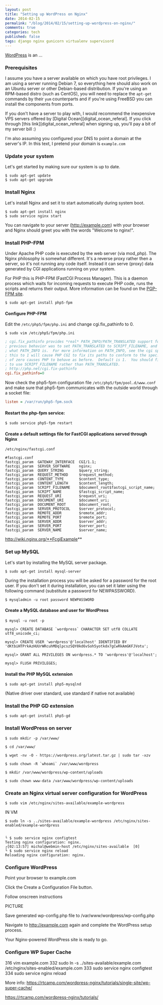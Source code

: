 ```yaml
---
layout: post
title: "Setting up WordPress on Nginx"
date: 2014-02-15
permalink: "/blog/2014/02/15/setting-up-wordpress-on-nginx/"
comments: true
categories: tech
published: false
tags: django nginx gunicorn virtualenv supervisord
---
```



[WordPress](http://wordpress.org/) is an ...

<!-- more -->

### Prerequisites

I assume you have a server available on which you have root privileges. I am using a server running Debian 7, so everything here should also work on an Ubuntu server or other Debian-based distribution. If you're using an RPM-based distro (such as CentOS), you will need to replace the `apt-get` commands by their `yum` counterparts and if you're using FreeBSD you can install the components from ports.

If you don't have a server to play with, I would recommend the inexpensive VPS servers offered by [Digital Ocean][digital_ocean_referal]. If you click through [this link][digital_ocean_referal] when signing up, you'll pay a bit of my server bill :)

I'm also assuming you configured your DNS to point a domain at the server's IP. In this text, I pretend your domain is `example.com`

### Update your system

Let's get started by making sure our system is up to date.

    $ sudo apt-get update
    $ sudo apt-get upgrade


### Install Nginx

Let's install Nginx and set it to start automatically during system boot.

    $ sudo apt-get install nginx
    $ sudo service nginx start

You can navigate to your server (http://example.com) with your browser and Nginx should greet you with the words "Welcome to nginx!".


### Install PHP-FPM

Under Apache PHP code is executed by the web server (via mod_php). The Nginx philosophy is somewhat different. It's a reverse proxy rather then a server, so it's not running any code itself. Instead it can serve (proxy) data generated by CGI applications running on your system.

For PHP this is PHP-FPM (FastCGI Process Manager). This is a daemon process which waits for incoming requests to execute PHP code, runs the scripts and returns their output. More information can be found on the [PGP-FPM site](http://php-fpm.org/).

    $ sudo apt-get install php5-fpm

#### Configure PHP-FPM

Edit the `/etc/php5/fpm/php.ini` and change cgi.fix_pathinfo to 0.

    $ sudo vim /etc/php5/fpm/php.ini

```ini
; cgi.fix_pathinfo provides *real* PATH_INFO/PATH_TRANSLATED support for CGI.  PHP's
; previous behavior was to set PATH_TRANSLATED to SCRIPT_FILENAME, and to not grok
; what PATH_INFO is.  For more information on PATH_INFO, see the cgi specs.  Setting
; this to 1 will cause PHP CGI to fix its paths to conform to the spec.  A setting
; of zero causes PHP to behave as before.  Default is 1.  You should fix your scripts
; to use SCRIPT_FILENAME rather than PATH_TRANSLATED.
; http://php.net/cgi.fix-pathinfo
cgi.fix_pathinfo=0
```

Now check the php5-fpm configuration file `/etc/php5/fpm/pool.d/www.conf` and make sure that php5-fpm communicates with the outside world through a socket file:

```ini
listen = /var/run/php5-fpm.sock
```


#### Restart the php-fpm service:

    $ sudo service php5-fpm restart


#### Create a default settings file for FastCGI applications served through Nginx

    /etc/nginx/fastcgi.conf

```nginx
#fastcgi.conf
fastcgi_param  GATEWAY_INTERFACE  CGI/1.1;
fastcgi_param  SERVER_SOFTWARE    nginx;
fastcgi_param  QUERY_STRING       $query_string;
fastcgi_param  REQUEST_METHOD     $request_method;
fastcgi_param  CONTENT_TYPE       $content_type;
fastcgi_param  CONTENT_LENGTH     $content_length;
fastcgi_param  SCRIPT_FILENAME    $document_root$fastcgi_script_name;
fastcgi_param  SCRIPT_NAME        $fastcgi_script_name;
fastcgi_param  REQUEST_URI        $request_uri;
fastcgi_param  DOCUMENT_URI       $document_uri;
fastcgi_param  DOCUMENT_ROOT      $document_root;
fastcgi_param  SERVER_PROTOCOL    $server_protocol;
fastcgi_param  REMOTE_ADDR        $remote_addr;
fastcgi_param  REMOTE_PORT        $remote_port;
fastcgi_param  SERVER_ADDR        $server_addr;
fastcgi_param  SERVER_PORT        $server_port;
fastcgi_param  SERVER_NAME        $server_name;
```

http://wiki.nginx.org/**FcgiExample**


### Set up MySQL

Let's start by installing the MySQL server package.

    $ sudo apt-get install mysql-server

During the installation process you will be asked for a password for the root user. If you don't set it during installation, you can set it later using the following command (substitute a password for NEWPASSWORD).

    $ mysqladmin -u root password NEWPASSWORD

#### Create a MySQL database and user for WordPress

    $ mysql -u root -p

    mysql> CREATE DATABASE `wordpress` CHARACTER SET utf8 COLLATE utf8_unicode_ci;

    mysql> CREATE USER 'wordpress'@'localhost' IDENTIFIED BY 'dKtbiHTPrkAzHUUrWRcuhMDqlpcszSQY0kd6vSoh5yotkdx7gCwRkAmGKFJVotu';

    mysql> GRANT ALL PRIVILEGES ON wordpress.* TO 'wordpress'@'localhost';

    mysql> FLUSH PRIVILEGES;



#### Install the PHP MySQL extension


    $ sudo apt-get install php5-mysqlnd

(Native driver over standard, use standard if native not available)


### Install the PHP GD extension

    $ sudo apt-get install php5-gd


### Install WordPress on server

    $ sudo mkdir -p /var/www/

    $ cd /var/www/

    $ wget -nv -O - https://wordpress.org/latest.tar.gz | sudo tar -xzv

    $ sudo chown -R `whoami` /var/www/wordpress

    $ mkdir /var/www/wordpress/wp-content/uploads

    $ sudo chown www-data /var/www/wordpress/wp-content/uploads


### Create an Nginx virtual server configuration for WordPress


    $ sudo vim /etc/nginx/sites-available/example-wordpress


IN VM


    $ sudo ln -s ../sites-available/example-wordpress /etc/nginx/sites-enabled/example-wordpress


    └ $ sudo service nginx configtest
    Testing nginx configuration: nginx.
    ┌[02:13:57] michal@webmin-host /etc/nginx/sites-available  [0]
    └ $ sudo service nginx reload
    Reloading nginx configuration: nginx.


### Configure WordPress

Point your browser to example.com

Click the Create a Configuration File button.

Follow onscreen instructions

PICTURE


Save generated wp-config.php file to /var/www/wordpress/wp-config.php

Navigate to http://example.com again and complete the WordPress setup process.



Your Nginx-powered WordPress site is ready to go.


### Configure WP Super Cache


316  vim example.com
332  sudo ln -s ../sites-available/example.com /etc/nginx/sites-enabled/example.com
333  sudo service nginx configtest
334  sudo service nginx reload



More info:
https://rtcamp.com/wordpress-nginx/tutorials/single-site/wp-super-cache/



https://rtcamp.com/wordpress-nginx/tutorials/

